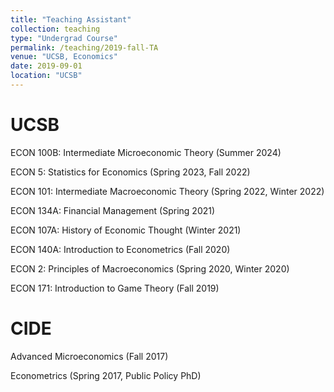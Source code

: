```yaml
---
title: "Teaching Assistant"
collection: teaching
type: "Undergrad Course"
permalink: /teaching/2019-fall-TA
venue: "UCSB, Economics"
date: 2019-09-01
location: "UCSB"
---
```


UCSB
======

ECON 100B: Intermediate Microeconomic Theory (Summer 2024)

ECON 5: Statistics for Economics (Spring 2023, Fall 2022)

ECON 101: Intermediate Macroeconomic Theory (Spring 2022, Winter 2022)

ECON 134A: Financial Management (Spring 2021)

ECON 107A: History of Economic Thought (Winter 2021)

ECON 140A: Introduction to Econometrics (Fall 2020)

ECON 2: Principles of Macroeconomics (Spring 2020, Winter 2020)

ECON 171: Introduction to Game Theory (Fall 2019)

CIDE
======

Advanced Microeconomics (Fall 2017)

Econometrics (Spring 2017, Public Policy PhD)